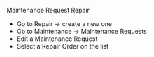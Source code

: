 Maintenance Request Repair

- Go to Repair → create a new one
- Go to Maintenance → Maintenance Requests
- Edit a Maintenance Request
- Select a Repair Order on the list
